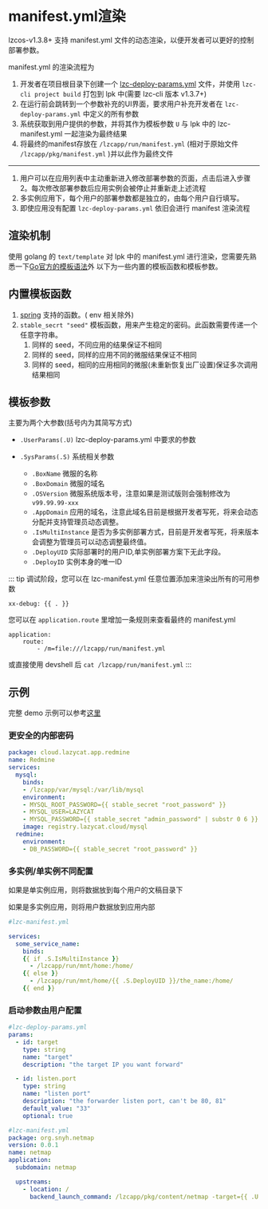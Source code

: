 # manifest.yml渲染

lzcos-v1.3.8+ 支持 manifest.yml 文件的动态渲染，以便开发者可以更好的控制部署参数。

manifest.yml 的渲染流程为

1. 开发者在项目根目录下创建一个 [lzc-deploy-params.yml](./spec/deploy-params) 文件，并使用 `lzc-cli project build` 打包到 lpk 中(需要 lzc-cli 版本 v1.3.7+)
2. 在运行前会跳转到一个参数补充的UI界面，要求用户补充开发者在 `lzc-deploy-params.yml` 中定义的所有参数
3. 系统获取到用户提供的参数，并将其作为模板参数 `U` 与 lpk 中的 lzc-manifest.yml 一起渲染为最终结果
4. 将最终的manifest存放在 `/lzcapp/run/manifest.yml` (相对于原始文件 `/lzcapp/pkg/manifest.yml` )并以此作为最终文件


--------------

1. 用户可以在应用列表中主动重新进入修改部署参数的页面，点击后进入步骤 2。每次修改部署参数后应用实例会被停止并重新走上述流程
2. 多实例应用下，每个用户的部署参数都是独立的，由每个用户自行填写。
3. 即使应用没有配置 `lzc-deploy-params.yml` 依旧会进行 manifest 渲染流程

## 渲染机制

使用 golang 的 `text/template` 对 lpk 中的 manifest.yml 进行渲染，您需要先熟悉一下[Go官方的模板语法](https://pkg.go.dev/text/template)外
以下为一些内置的模板函数和模板参数。


## 内置模板函数

1. [spring](https://masterminds.github.io/sprig/) 支持的函数。( env 相关除外)
2.  `stable_secrt "seed"` 模板函数，用来产生稳定的密码。此函数需要传递一个任意字符串。
    1. 同样的 seed，不同应用的结果保证不相同
    1. 同样的 seed，同样的应用不同的微服结果保证不相同
    2. 同样的 seed，相同的应用相同的微服(未重新恢复出厂设置)保证多次调用结果相同

## 模板参数

主要为两个大参数(括号内为其简写方式)

- `.UserParams(.U)` lzc-deploy-params.yml 中要求的参数

- `.SysParams(.S)` 系统相关参数
    - `.BoxName`  微服的名称
    - `.BoxDomain`  微服的域名
    - `.OSVersion`  微服系统版本号，注意如果是测试版则会强制修改为 `v99.99.99-xxx`
    - `.AppDomain`  应用的域名，注意此域名目前是根据开发者写死，将来会动态分配并支持管理员动态调整。
    - `.IsMultiInstance` 是否为多实例部署方式，目前是开发者写死，将来版本会调整为管理员可以动态调整最终值。
    - `.DeployUID`  实际部署时的用户ID,单实例部署方案下无此字段。
    - `.DeployID`   实例本身的唯一ID



::: tip
调试阶段，您可以在 lzc-manifest.yml 任意位置添加来渲染出所有的可用参数
```
xx-debug: {{ . }}
```

您可以在 `application.route` 里增加一条规则来查看最终的 manifest.yml
```
application:
    route:
        - /m=file:///lzcapp/run/manifest.yml
```
或直接使用 devshell 后 `cat /lzcapp/run/manifest.yml`
:::

## 示例

完整 demo 示例可以参考[这里](https://gitee.com/lazycatcloud/netmap)

### 更安全的内部密码

```yml
package: cloud.lazycat.app.redmine
name: Redmine
services:
  mysql:
    binds:
    - /lzcapp/var/mysql:/var/lib/mysql
    environment:
    - MYSQL_ROOT_PASSWORD={{ stable_secret "root_password" }}
    - MYSQL_USER=LAZYCAT
    - MYSQL_PASSWORD={{ stable_secret "admin_password" | substr 0 6 }}
    image: registry.lazycat.cloud/mysql
  redmine:
    environment:
    - DB_PASSWORD={{ stable_secret "root_password" }}
```

### 多实例/单实例不同配置

如果是单实例应用，则将数据放到每个用户的文稿目录下

如果是多实例应用，则将用户数据放到应用内部


```yml
#lzc-manifest.yml

services:
  some_service_name:
    binds:
    {{ if .S.IsMultiInstance }}
      - /lzcapp/run/mnt/home:/home/
    {{ else }}
      - /lzcapp/run/mnt/home/{{ .S.DeployUID }}/the_name:/home/
    {{ end }}
```


### 启动参数由用户配置
```yml
#lzc-deploy-params.yml
params:
  - id: target
    type: string
    name: "target"
    description: "the target IP you want forward"

  - id: listen.port
    type: string
    name: "listen port"
    description: "the forwarder listen port, can't be 80, 81"
    default_value: "33"
    optional: true
```

```yml
#lzc-manifest.yml
package: org.snyh.netmap
version: 0.0.1
name: netmap
application:
  subdomain: netmap

  upstreams:
    - location: /
      backend_launch_command: /lzcapp/pkg/content/netmap -target={{ .U.target }} -port={{ index .U "listen.port" }}
```
